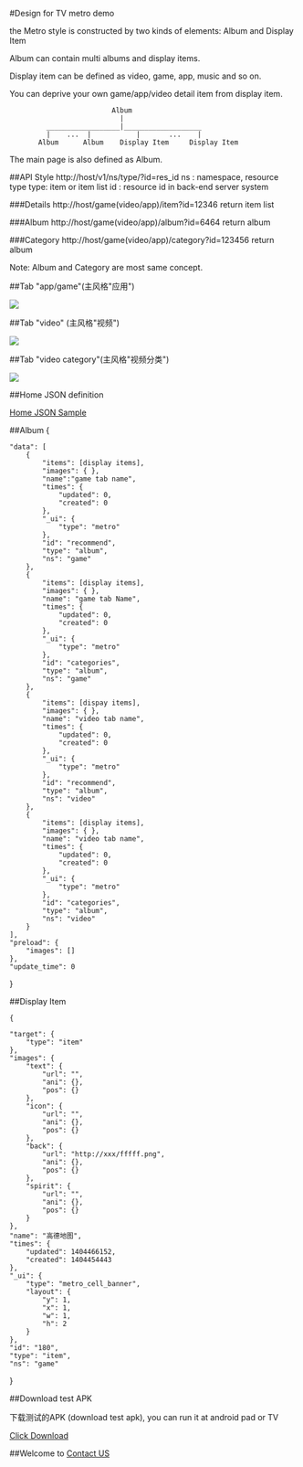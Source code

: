 #Design for TV metro demo

the Metro style is constructed by two kinds of elements:
Album and Display Item

Album can contain multi albums and display items.

Display item can be defined as video, game, app, music and so on.

You can deprive your own game/app/video detail item from display item.

                             Album
                               |
             __________________|___________________
             |    ...  |           |       ...    |
           Album      Album    Display Item     Display Item
           
 The main page is also defined as Album.
 
##API Style
http://host/v1/ns/type/?id=res_id
ns  : namespace, resource type
type: item or item list
id  : resource id in back-end server system  

###Details
http://host/game(video/app)/item?id=12346
return item list

###Album
http://host/game(video/app)/album?id=6464
return album

###Category
http://host/game(video/app)/category?id=123456
return album
 
Note:
Album and Category are most same concept. 

##Tab "app/game"(主风格"应用")

<img src="https://raw.githubusercontent.com/AiAndroid/stream/master/tv/game/en/app_en.png" />

##Tab "video" (主风格"视频")

<img src="https://raw.githubusercontent.com/AiAndroid/stream/master/tv/game/en/video_en.png"/>

##Tab "video category"(主风格"视频分类")

<img src="https://raw.githubusercontent.com/AiAndroid/stream/master/tv/game/en/video_list_en.png"/>

##Home JSON definition
<p>
<a href="https://raw.githubusercontent.com/AiAndroid/stream/master/tv/game/home.json">Home JSON Sample</a>
</p>

##Album
{

    "data": [
        {
            "items": [display items],
            "images": { },
            "name":"game tab name",
            "times": {
                "updated": 0,
                "created": 0
            },
            "_ui": {
                "type": "metro"
            },
            "id": "recommend",
            "type": "album",
            "ns": "game"
        },
        {
            "items": [display items],
            "images": { },
            "name": "game tab Name",
            "times": {
                "updated": 0,
                "created": 0
            },
            "_ui": {
                "type": "metro"
            },
            "id": "categories",
            "type": "album",
            "ns": "game"
        },
        {
            "items": [dispay items],
            "images": { },
            "name": "video tab name",
            "times": {
                "updated": 0,
                "created": 0
            },
            "_ui": {
                "type": "metro"
            },
            "id": "recommend",
            "type": "album",
            "ns": "video"
        },
        {
            "items": [display items],
            "images": { },
            "name": "video tab name",
            "times": {
                "updated": 0,
                "created": 0
            },
            "_ui": {
                "type": "metro"
            },
            "id": "categories",
            "type": "album",
            "ns": "video"
        }
    ],
    "preload": {
        "images": []
    },
    "update_time": 0

}

##Display Item

    {
        
    "target": {
        "type": "item"
    },
    "images": {
        "text": {
            "url": "",
            "ani": {},
            "pos": {}
        },
        "icon": {
            "url": "",
            "ani": {},
            "pos": {}
        },
        "back": {
            "url": "http://xxx/fffff.png",
            "ani": {},
            "pos": {}
        },
        "spirit": {
            "url": "",
            "ani": {},
            "pos": {}
        }
    },
    "name": "高德地图",
    "times": {
        "updated": 1404466152,
        "created": 1404454443
    },
    "_ui": {
        "type": "metro_cell_banner",
        "layout": {
            "y": 1,
            "x": 1,
            "w": 1,
            "h": 2
        }
    },
    "id": "180",
    "type": "item",
    "ns": "game"
}
   


##Download test APK
<p>下载测试的APK (download test apk), you can run it at android pad or TV</p>
<a href="https://github.com/AiAndroid/stream/raw/master/tv/game/androidTV.apk">Click Download</a>

##Welcome to <a href="mailto:liuhuadong78@gmail.com">Contact US<a/>



